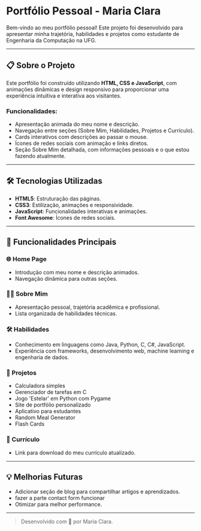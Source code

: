 # Portfólio Pessoal - Maria Clara

Bem-vindo ao meu portfólio pessoal! Este projeto foi desenvolvido para apresentar minha trajetória, habilidades e projetos como estudante de Engenharia da Computação na UFG.

---

## 📋 Sobre o Projeto
Este portfólio foi construído utilizando **HTML, CSS e JavaScript**, com animações dinâmicas e design responsivo para proporcionar uma experiência intuitiva e interativa aos visitantes.

### Funcionalidades:
- Apresentação animada do meu nome e descrição.
- Navegação entre seções (Sobre Mim, Habilidades, Projetos e Currículo).
- Cards interativos com descrições ao passar o mouse.
- Ícones de redes sociais com animação e links diretos.
- Seção Sobre Mim detalhada, com informações pessoais e o que estou fazendo atualmente.

---

## 🛠 Tecnologias Utilizadas
- **HTML5**: Estruturação das páginas.
- **CSS3**: Estilização, animações e responsividade.
- **JavaScript**: Funcionalidades interativas e animações.
- **Font Awesome**: Ícones de redes sociais.

---

## 🚀 Funcionalidades Principais

### 🌐 Home Page
- Introdução com meu nome e descrição animados.
- Navegação dinâmica para outras seções.

### 👩‍💻 Sobre Mim
- Apresentação pessoal, trajetória acadêmica e profissional.
- Lista organizada de habilidades técnicas.

### 🛠 Habilidades
- Conhecimento em linguagens como Java, Python, C, C#, JavaScript.
- Experiência com frameworks, desenvolvimento web, machine learning e engenharia de dados.

### 📂 Projetos
- Calculadora simples
- Gerenciador de tarefas em C
- Jogo 'Estelar' em Python com Pygame
- Site de portfólio personalizado
- Aplicativo para estudantes
- Random Meal Generator
- Flash Cards

### 📄 Currículo
- Link para download do meu currículo atualizado.

---

## 💡 Melhorias Futuras
- Adicionar seção de blog para compartilhar artigos e aprendizados.
- fazer a parte contact form funcionar 
- Otimizar para melhor performance.

---

> Desenvolvido com 💜 por Maria Clara.

